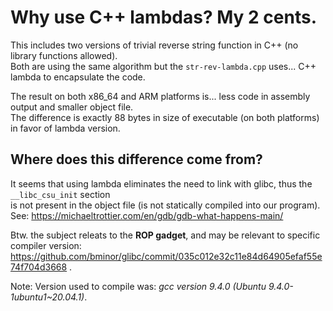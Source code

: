 Why use C++ lambdas? My 2 cents.
================================


This includes two versions of trivial reverse string function in C++ (no library functions allowed).<br>
Both are using the same algorithm but the `str-rev-lambda.cpp` uses... C++ lambda to encapsulate 
the code.

The result on both x86_64 and ARM platforms is... less code in assembly output and smaller object file.<br>
The difference is exactly 88 bytes in size of executable (on both platforms) in favor of lambda version.

Where does this difference come from?
-------------------------------------

It seems that using lambda eliminates the need to link with glibc, thus the `__libc_csu_init` section<br> 
is not present in the object file (is not statically compiled into our program).<br>
See: https://michaeltrottier.com/en/gdb/gdb-what-happens-main/ 

Btw. the subject releats to the **ROP gadget**, and may be relevant to specific compiler version:
https://github.com/bminor/glibc/commit/035c012e32c11e84d64905efaf55e74f704d3668 .

Note: Version used to compile was: *gcc version 9.4.0 (Ubuntu 9.4.0-1ubuntu1~20.04.1)*.
